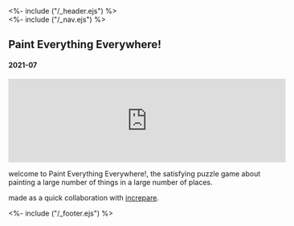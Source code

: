<!DOCTYPE html>
<html>
<head>
<%- include ("/_header.ejs") %>
</head>
<body>
<div class="wrapper">
<%- include ("/_nav.ejs") %>
<section id="main-content">
<h1 class="post-title">Paint Everything Everywhere!</h1>
<h4 class="post-meta">2021-07</h4>

<iframe frameborder="0" src="https://itch.io/embed/1114774?bg_color=8ecc74&amp;fg_color=291814&amp;link_color=e0964c&amp;border_color=f2cfb8" width="552" height="167"><a href="https://pancelor.itch.io/paint-everything-everywhere">paint everything everywhere! by pancelor, increpare</a></iframe>

welcome to Paint Everything Everywhere!, the satisfying puzzle game about painting a large number of things in a large number of places.

made as a quick collaboration with [increpare](https://increpare.com).

</section>
<%- include ("/_footer.ejs") %>
</body>
</html>
